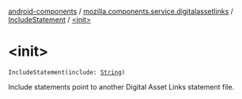 [android-components](../../index.md) / [mozilla.components.service.digitalassetlinks](../index.md) / [IncludeStatement](index.md) / [&lt;init&gt;](./-init-.md)

# &lt;init&gt;

`IncludeStatement(include: `[`String`](https://kotlinlang.org/api/latest/jvm/stdlib/kotlin/-string/index.html)`)`

Include statements point to another Digital Asset Links statement file.

